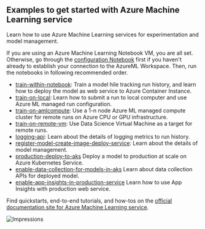 ## Examples to get started with Azure Machine Learning service

Learn how to use Azure Machine Learning services for experimentation and model management.

If you are using an Azure Machine Learning Notebook VM, you are all set.  Otherwise, go through the [configuration Notebook](../configuration.ipynb) first if you haven't already to establish your connection to the AzureML Workspace. Then, run the notebooks in following recommended order.

* [train-within-notebook](./training/train-within-notebook): Train a model hile tracking run history, and learn how to deploy the model as web service to Azure Container Instance.
* [train-on-local](./training/train-on-local): Learn how to submit a run to local computer and use Azure ML managed run configuration.
* [train-on-amlcompute](./training/train-on-amlcompute): Use a 1-n node Azure ML managed compute cluster for remote runs on Azure CPU or GPU infrastructure.
* [train-on-remote-vm](./training/train-on-remote-vm): Use Data Science Virtual Machine as a target for remote runs.
* [logging-api](./training/logging-api): Learn about the details of logging metrics to run history.
* [register-model-create-image-deploy-service](./deployment/register-model-create-image-deploy-service): Learn about the details of model management.
* [production-deploy-to-aks](./deployment/production-deploy-to-aks) Deploy a model to production at scale on Azure Kubernetes Service.
* [enable-data-collection-for-models-in-aks](./deployment/enable-data-collection-for-models-in-aks) Learn about data collection APIs for deployed model.
* [enable-app-insights-in-production-service](./deployment/enable-app-insights-in-production-service) Learn how to use App Insights with production web service.
 
Find quickstarts, end-to-end tutorials, and how-tos on the [official documentation site for Azure Machine Learning service](https://docs.microsoft.com/en-us/azure/machine-learning/service/).


 ![Impressions](https://PixelServer20190423114238.azurewebsites.net/api/impressions/MachineLearningNotebooks/how-to-use-azureml/README.png)
